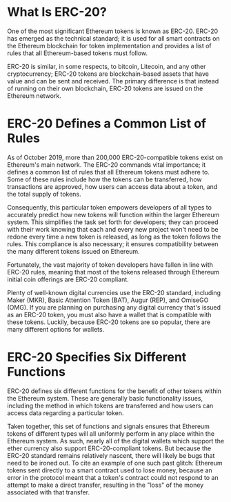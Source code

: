 # What Is ERC-20?
One of the most significant Ethereum tokens is known as ERC-20. ERC-20 has emerged as the technical standard; it is used for all smart contracts on the Ethereum blockchain for token implementation and provides a list of rules that all Ethereum-based tokens must follow.

ERC-20 is similar, in some respects, to bitcoin, Litecoin, and any other cryptocurrency; ERC-20 tokens are blockchain-based assets that have value and can be sent and received. The primary difference is that instead of running on their own blockchain, ERC-20 tokens are issued on the Ethereum network.

# ERC-20 Defines a Common List of Rules
As of October 2019, more than 200,000 ERC-20-compatible tokens exist on Ethereum's main network. The ERC-20 commands vital importance; it defines a common list of rules that all Ethereum tokens must adhere to. Some of these rules include how the tokens can be transferred, how transactions are approved, how users can access data about a token, and the total supply of tokens. 

Consequently, this particular token empowers developers of all types to accurately predict how new tokens will function within the larger Ethereum system. This simplifies the task set forth for developers; they can proceed with their work knowing that each and every new project won't need to be redone every time a new token is released, as long as the token follows the rules. This compliance is also necessary; it ensures compatibility between the many different tokens issued on Ethereum.

Fortunately, the vast majority of token developers have fallen in line with ERC-20 rules, meaning that most of the tokens released through Ethereum initial coin offerings are ERC-20 compliant.

Plenty of well-known digital currencies use the ERC-20 standard, including Maker (MKR), Basic Attention Token (BAT), Augur (REP), and OmiseGO (OMG). If you are planning on purchasing any digital currency that's issued as an ERC-20 token, you must also have a wallet that is compatible with these tokens. Luckily, because ERC-20 tokens are so popular, there are many different options for wallets.

# ERC-20 Specifies Six Different Functions
ERC-20 defines six different functions for the benefit of other tokens within the Ethereum system. These are generally basic functionality issues, including the method in which tokens are transferred and how users can access data regarding a particular token.

Taken together, this set of functions and signals ensures that Ethereum tokens of different types will all uniformly perform in any place within the Ethereum system. As such, nearly all of the digital wallets which support the ether currency also support ERC-20-compliant tokens. But because the ERC-20 standard remains relatively nascent, there will likely be bugs that need to be ironed out. To cite an example of one such past glitch: Ethereum tokens sent directly to a smart contract used to lose money, because an error in the protocol meant that a token's contract could not respond to an attempt to make a direct transfer, resulting in the "loss" of the money associated with that transfer. 
